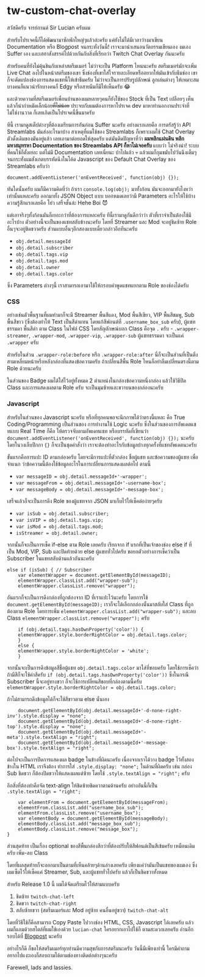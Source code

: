# tw-custom-chat-overlay
<p>
    สวัสดีครับ จารย์กานต์ Sir Lucian ครับผม
</p>
<p>
    สำหรับโปรเจคนี้ก็ได้พัฒนามาซักพักใหญ่ๆแล้วล่ะครับ แค่ยังไม่ได้มีเวลาว่างมาเขียน Documentation หรือ Blogpost
    จนกระทั่งวันนี้! เราจะมานำเสนอนวัตกรรมเขียนเอง งมเอง Suffer เอง และเฮฮาสังสรรค์ไปด้วยกันกับสิ่งที่เรียกว่า Twitch
    Chat Overlay กันนะครับ
</p>
<p>
    สำหรับคนที่ยังไม่คุ้นชินกับเหล่าสตรีมเมอร์ ไม่ว่าจะเป็น Platform ไหนนะครับ สตรีมเมอร์มักจะเพิ่ม Live Chat
    ลงไปในหน้าสตรีมของเขา ซึ่งช่องที่เขาใส่ใจรายละเอียดหรืออยากให้มันเข้ากับธีมช่อง
    เขาก็จะดัดแปลงช่องการแสดงแชทนี้ให้เข้าธีมครับ ไม่ว่าจะเป็นการปรับรูปลักษณ์ ลูกเล่นต่างๆ ให้เหมาะสม
    บางคนก็แนวน่ารักบางคนก็ Edgy หรือสายมีมก็มีให้เห็นครับ 😂
</p>
<p>
    และด้วยความที่สตรีมเมอร์เพื่อนบ้านของผมหลายๆคนก็ยังใช้ของ Stock ที่เป็น Text เปลือยๆ
    เห็นแล้วก็น่ากำหมัดเล็กน้อย<s>ที่ไม่น้อย</s> ประจบกับผมต้องการหาโปรเจค dev มาหาทำนอกงานประจำที่ไม่ใช่งานวาด
    ก็เลยเกิดเป็นโปรเจคนี้ขึ้นมาครับ
</p>
<p>
    ทีนี้ เรามาดูสเต็ปต่างๆที่ต้องเตรียมการกันก่อน Suffer นะครับ อย่างแรกเลยคือ การตรัสรู้ว่า API Streamlabs
    มันส่งอะไรมาบ้าง สาเหตุที่ผมใช้ของ Streamlabs ก็เพราะผมใช้ Chat Overlay ตัวดั้งเดิมของมันอยู่แล้ว
    เลยเอามาต่อยอดให้สุดครับ แต่มันติดปัญหาที่ว่า
    <strong>
        ผมพลิกแผ่นดิน พลิกมหาสมุทรหา Documentation ของ Streamlabs API ก็หาไม่เจอครับ
    </strong>
    แบบว่า ไม่จริงน่า! ระบบที่คนใช้ก็ตั้งเยอะ แต่ไม่มี Documentation เลยเนี่ยนะ บ้าไปแล้ว 💀
    แล้วผมก็กุมขมับไปวันนึงเต็มๆ จนกระทั่งผมสังเกตบรรทัดนึงในโค้ด Javascript ของ Default Chat Overlay ของ Streamlabs
    ครับว่า
</p>
<p>
    <code>document.addEventListener('onEventReceived', function(obj) {});</code>
</p>
<p>
    ทันใดนั้นครับ ผมก็มีความคิดที่ว่า ถ้าเรา <code>console.log(obj);</code> มาทั้งก้อน มันจะออกมายังไงหว่า
    เท่านั้นแหละครับ ออกมาทั้ง JSON Object แบบ บอกหมดเลยว่ามี Parameters อะไรให้ใช้บ้าง ความรู้สึกแรกเลยคือ โย่ว
    เสร็จชั้นล่ะ
    Hehe Boi 😈
</p>
<p>
    แต่เอาจริงๆทั้งก้อนมันก็เยอะกว่าที่ต้องการแหละครับ ทีนี้เรามาดูกันดีกว่าว่า ตัวที่เราจำเป็นต้องใช้มีอะไรบ้าง ตัวอย่างนี้จะเป็นของแชทสลับข้างนะครับ
    โดยที่ Streamer และ Mod จะอยู่ชิดซ้าย Role อื่นๆจะอยู่ชิดขวาครับ ส่วนแบบอื่นๆอีกสองแบบเดี๋ยวกล่าวอีกทีนะครับ
</p>
<ul>
    <li>
        <code>obj.detail.messageId</code>
    </li>
    <li>
        <code>obj.detail.subscriber</code>
    </li>
    <li>
        <code>obj.detail.tags.vip</code>
    </li>
    <li>
        <code>obj.detail.tags.mod</code>
    </li>
    <li>
        <code>obj.detail.owner</code>
    </li>
    <li>
        <code>obj.detail.tags.color</code>
    </li>
</ul>
<p>
    ซึ่ง Parameters ต่างๆนี้ เราสามารถเอามาใช้ให้กรอบคำพูดแชทแยกตาม Role ของช่องได้ครับ
</p>
<h3>CSS</h3>
<p>
    อย่างเช่นตัวพื้นฐานที่ผมทำมาก็จะมี Streamer พื้นสีแดง, Mod พื้นสีเขียว, VIP พื้นสีชมพู, Sub พื้นสีขาว (ซึ่งต้องทำให้
    Text
    เป็นสีดำแทน โดยแก้สีฟอนต์ที่ <code>.username_box_sub</code> ครับ), ผู้แชทธรรมดา พื้นสีดำ ตาม Class ในไฟล์ CSS
    โดยสัญลักษณ์บอก Class คือจุด <code>.</code> ครับ -
    <code>.wrapper-streamer</code>,
    <code>.wrapper-mod</code>,
    <code>.wrapper-vip</code>,
    <code>.wrapper-sub</code> ผู้แชทธรรมดา จะเป็นแค่ <code>.wrapper</code> ครับ
</p>
<p>
    สำหรับในส่วน <code>.wrapper-role:before</code> หรือ <code>.wrapper-role:after</code>
    นี่ก็จะเป็นส่วนที่เป็นติ่งสามเหลี่ยมหน้าหรือหลังกล่องที่แสดงข้อความครับ ถ้าเปลี่ยนสีพื้น Role
    ไหนก็อย่าลืมเปลี่ยนตรงนี้ตาม Role ด้วยนะครับ
</p>
<p>
    ในส่วนของ Badge ผมได้ใส่ไว้อยู่ทั้งหมด 2 ตำแหน่งในกล่องข้อความหนึ่งกล่อง แล้วใช้วิธีปิด Class และการแสดงผลตาม Role ครับ จะเป็นมุมซ้ายและขวาบนของกล่องนะครับ
</p>
<h3>Javascript</h3>
<p>
    สำหรับในส่วนของ Javascript นะครับ หรือที่ทุกคนพอจะนึกภาพได้ว่าตรงนี้แหละ คือ True Coding/Programming เป็นส่วนของ
    การทำงานใช้ Logic นะครับ ซึ่งในส่วนของการอัพเดตแชทแบบ Real Time ก็คือ ให้ตรวจจับตามอัพเดทแชท หรือบรรทัดที่เขียนว่า
    <code>document.addEventListener('onEventReceived', function(obj) {});</code> นะครับ
    โดยในวงเล็บปีกกา <code>{}</code> ก็จะเป็นชุดคำสั่งว่า เราจะต้องทำอะไรกับข้อมูลบ้างทุกครั้งที่แชทอัพเดตนะครับ
</p>
<p>
    ขั้นแรกคือการแปะ ID ตามกล่องครับ โดยจะมีการแปะที่ตัวกล่อง ชื่อผู้แชท และข้อความของผู้แชท เพื่อจำแนก
    ว่าข้อความนี้ต้องใช้ข้อมูลอะไรในการเปลี่ยนการแสดงผลต่อไป ตามนี้
</p>
<ul>
    <li>
        <code>var messageID = obj.detail.messageId+'-wrapper';</code>
    </li>
    <li>
        <code>var messageFrom = obj.detail.messageId+'-username-box';</code>
    </li>
    <li>
        <code>var messageBody = obj.detail.messageId+'-message-box';</code>
    </li>
</ul>
<p>
    เสร็จแล้วก็จะเป็นการดึง Role ของผู้แชทจาก JSON มาเก็บไว้ให้เช็คต่อง่ายๆครับ
</p>
<ul>
    <li>
        <code>var isSub = obj.detail.subscriber;</code>
    </li>
    <li>
        <code>var isVIP = obj.detail.tags.vip;</code>
    </li>
    <li>
        <code>var isMod = obj.detail.tags.mod;</code>
    </li>
    <li>
        <code>isStreamer = obj.detail.owner;</code>
    </li>
</ul>
<p>
    จากนั้นก็จะเป็นการเช็ค if-else ตาม Role เลยครับ เรียกจาก if แรกที่เป็นเจ้าของช่อง else if ที่เป็น Mod, VIP, Sub
    และปิดท้ายด้วย else ผู้แชททั่วไปครับ ขอยกตัวอย่างการเช็คว่าเป็น Subscriber ในแชทสลับด้านแล้วกันนะครับ
</p>
<pre><code>else if (isSub) { // Subscriber
    var elementWrapper = document.getElementById(messageID);
    elementWrapper.classList.add("wrapper-sub");
    elementWrapper.classList.remove("wrapper");
</code></pre>
<p>
    อันแรกก็จะเป็นการดึงกล่องที่ถูกต้องจาก ID ที่เราแปะไว้นะครับ โดยการใช้ <code>document.getElementById(messageID);</code>
    เราก็จะได้เลือกกล่องนั้นมาสลับใส่ Class ที่ถูกต้องตาม Role โดยการเพิ่ม <code>elementWrapper.classList.add("wrapper-sub");</code>
    และลบ Class <code>elementWrapper.classList.remove("wrapper");</code> ครับ 
</p>
<pre><code>    if (obj.detail.tags.hasOwnProperty('color')) {
    elementWrapper.style.borderRightColor = obj.detail.tags.color;
    }
    else {
    elementWrapper.style.borderRightColor = 'white';
    }
</code></pre>
<p>
    จากนั้นจะเป็นการดึงข้อมูลสีชื่อผู้แชท <code>obj.detail.tags.color</code> มาใส่ที่ขอบครับ โดยใช้การเช็คว่าถ้ามีสีก็จะใช้ค่าสีครับ <code>if (obj.detail.tags.hasOwnProperty('color'))</code>
    ซึ่งในกรณี Subscriber นี้จะอยู่ทางขวา ก็จะใช้การเปลี่ยนสีขอบที่กล่องตามนี้ครับ <code>elementWrapper.style.borderRightColor = obj.detail.tags.color;</code>
</p>
<p> ถ้าไม่สามารถดึงข้อมูลได้ก็จะใช้สีขาวตาม else นั่นเอง</p>
<pre><code>    document.getElementById(obj.detail.messageId+'-d-none-right-inv').style.display = "none";
    document.getElementById(obj.detail.messageId+'-d-none-right-top').style.display = "none";
    document.getElementById(obj.detail.messageId+'-meta').style.textAlign = "right";
    document.getElementById(obj.detail.messageId+'-message-box').style.textAlign = "right";
</code></pre>
<p>
    ต่อไปจะเป็นการปิดการแสดงผล badge ในข้างที่ผิดนะครับ เนื่องจากเราได้วาง badge ไว้ทั้งสองข้างใน HTML เราจึงต้อง
    ทำการใส่ <code>.style.display: "none";</code> ในด้านที่ผิดครับ เช่น กล่อง Sub ชิดขวา ก็ต้องปิดขวาให้แสดงผลแต่ซ้าย
    โดยใช้ <code>.style.textAlign = "right";</code> ครับ
</p>
<p>
    อีกสิ่งที่ต้องทำคือจัด text-align ให้ชิดซ้ายชิดควาตามด้านครับ อย่างอันนี้ก็เป็น <code>.style.textAlign = "right";</code>
</p>
<pre><code>    var elementFrom = document.getElementById(messageFrom);
    elementFrom.classList.add("username_box_sub");
    elementFrom.classList.remove("username_box");
    var elementBody = document.getElementById(messageBody);
    elementBody.classList.add("message_box_sub");
    elementBody.classList.remove("message_box");
}
</code></pre>
<p>
    ส่วนสุดท้าย เป็นเรื่อง optional ของสีพื้นกล่องสีกว่าที่ต้องปรับให้สีฟอนต์เป็นสีเข้มครับ เหมือนเดิมครับ เพิ่ม-ลบ Class
</p>
<p>
    โดยที่ผลสุดท้ายก็จะออกมาเป็นตามที่เห็นคล้ายๆด้านล่างเลยครับ เพียงแค่ว่ามันเป็นแชทของผมเอง ซึ่งผมเซ็ตไว้ให้เช็คแค่ Streamer, Sub, และผู้แชททั่วไปครับ แล้วก็เป็นชิดขวาทั้งหมด
</p>
<p>
    สำหรับ Release 1.0 นี้ ผมได้จัดเตรียมไว้ให้สามแบบครับ
</p>
<ol>
    <li>
        ชิดซ้าย <code>twitch-chat-left</code>
    </li>
    <li>
        ชิดขวา <code>twitch-chat-right</code>
    </li>
    <li>
        สลับซ้ายขวา (สตรีมเมอร์และ Mod อยู่ซ้าย คนอื่นอยู่ขวา) <code>twitch-chat-alt</code>
    </li>
</ol>
<p>
    โดยที่วิธีใช้ก็คือสามารถ Copy Paste ไปวางช่อง HTML, CSS, Javascript ได้เลยครับ แล้วผมก็แถมด้วยสไตล์ที่ผมใช้เองด้วย <code>lucian-chat</code> ใครอยากเอาไปใช้ก็
    ตามสะดวกเลยครับ อ่านอีกรอบได้ที่ <a href="#">Blogpost</a> นะครับ
</p>
<p>อย่างไรก็ดี ก็ขอให้สตรีมเมอร์ทุกท่านมีความสุขกับการสตรีมนะครับ วันนี้มีเพียงเท่านี้ ใครมีคำถามอยากไปแงะเองก็สอบถามได้ตามช่องทางติดต่อต่างๆนะครับ</p>
<p>Farewell, lads and lassies.</p>